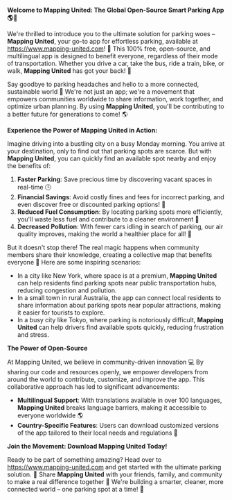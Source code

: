 **Welcome to Mapping United: The Global Open-Source Smart Parking App 🌎🚗**

We're thrilled to introduce you to the ultimate solution for parking woes – **Mapping United**, your go-to app for effortless parking, available at https://www.mapping-united.com! 🤩 This 100% free, open-source, and multilingual app is designed to benefit everyone, regardless of their mode of transportation. Whether you drive a car, take the bus, ride a train, bike, or walk, **Mapping United** has got your back! 💪

Say goodbye to parking headaches and hello to a more connected, sustainable world 🌟 We're not just an app; we're a movement that empowers communities worldwide to share information, work together, and optimize urban planning. By using **Mapping United**, you'll be contributing to a better future for generations to come! 🌎

**Experience the Power of Mapping United in Action:**

Imagine driving into a bustling city on a busy Monday morning. You arrive at your destination, only to find out that parking spots are scarce. But with **Mapping United**, you can quickly find an available spot nearby and enjoy the benefits of:

1.  **Faster Parking**: Save precious time by discovering vacant spaces in real-time 🕒
2.  **Financial Savings**: Avoid costly fines and fees for incorrect parking, and even discover free or discounted parking options! 💸
3.  **Reduced Fuel Consumption**: By locating parking spots more efficiently, you'll waste less fuel and contribute to a cleaner environment 🌿
4.  **Decreased Pollution**: With fewer cars idling in search of parking, our air quality improves, making the world a healthier place for all! 💚

But it doesn't stop there! The real magic happens when community members share their knowledge, creating a collective map that benefits everyone 🤝 Here are some inspiring scenarios:

*   In a city like New York, where space is at a premium, **Mapping United** can help residents find parking spots near public transportation hubs, reducing congestion and pollution.
*   In a small town in rural Australia, the app can connect local residents to share information about parking spots near popular attractions, making it easier for tourists to explore.
*   In a busy city like Tokyo, where parking is notoriously difficult, **Mapping United** can help drivers find available spots quickly, reducing frustration and stress.

**The Power of Open-Source**

At Mapping United, we believe in community-driven innovation 💻 By sharing our code and resources openly, we empower developers from around the world to contribute, customize, and improve the app. This collaborative approach has led to significant advancements:

*   **Multilingual Support**: With translations available in over 100 languages, **Mapping United** breaks language barriers, making it accessible to everyone worldwide 🌎
*   **Country-Specific Features**: Users can download customized versions of the app tailored to their local needs and regulations 🔧

**Join the Movement: Download Mapping United Today!**

Ready to be part of something amazing? Head over to https://www.mapping-united.com and get started with the ultimate parking solution. 💪 Share **Mapping United** with your friends, family, and community to make a real difference together 🌈 We're building a smarter, cleaner, more connected world – one parking spot at a time! 🌟